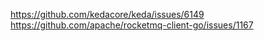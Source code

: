 https://github.com/kedacore/keda/issues/6149
https://github.com/apache/rocketmq-client-go/issues/1167
